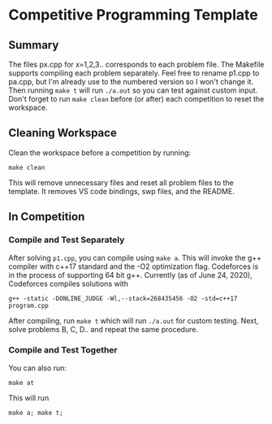 # Competitive Programming Template
## Summary
The files px.cpp for x=1,2,3.. corresponds to each problem file.  The Makefile supports compiling each problem separately.  Feel free to rename p1.cpp to pa.cpp, but I'm already use to the numbered version so I won't change it.  Then running `make t` will run `./a.out` so you can test against custom input.  Don't forget to run `make clean` before (or after) each competition to reset the workspace.
## Cleaning Workspace 
Clean the workspace before a competition by running:

    make clean
This will remove unnecessary files and reset all problem files to the template. It removes VS code bindings, swp files, and the README.  

## In Competition 
### Compile and Test Separately 
After solving `p1.cpp`, you can compile using `make a`.  This will invoke the g++ compiler with c++17 standard and the -O2 optimization flag.  Codeforces is in the process of supporting 64 bit g++. 
Currently (as of June 24, 2020), Codeforces compiles solutions with

    g++ -static -DONLINE_JUDGE -Wl,--stack=268435456 -O2 -std=c++17 program.cpp

After compiling, run `make t` which will run `./a.out` for custom testing. Next, solve problems B, C, D.. and repeat the same procedure. 

### Compile and Test Together
You can also run:

    make at

This will run 

    make a; make t;



